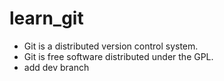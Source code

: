 # learn_git
 
- Git is a distributed version control system.
- Git is free software distributed under the GPL.
- add dev branch
